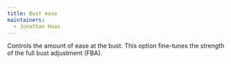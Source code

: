 ```yaml
---
title: Bust ease
maintainers:
  - Jonathan Haas
---
```


Controls the amount of ease at the bust. This option fine-tunes the strength of the full bust adjustment (FBA).
